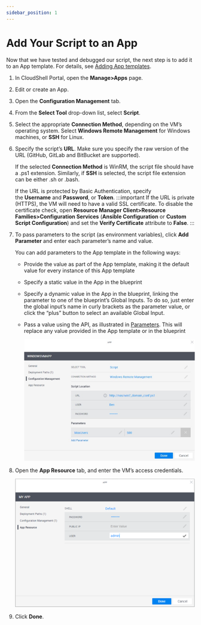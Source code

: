 ```yaml
---
sidebar_position: 1
---
```


# Add Your Script to an App

Now that we have tested and debugged our script, the next step is to add it to an App template. For details, see [Adding App templates](https://help.quali.com/Online%20Help/0.0/Portal/Content/CSP/MNG/Mng-Apps.htm#Adding).

1. In CloudShell Portal, open the **Manage>Apps** page.
    
2. Edit or create an App.
    
3. Open the **Configuration Management** tab.
    
4. From the **Select Tool** drop-down list, select **Script**.
    
5. Select the appropriate **Connection Method**, depending on the VM’s operating system. Select **Windows Remote Management** for Windows machines, or **SSH** for Linux.
    
6. Specify the script’s **URL**. Make sure you specify the raw version of the URL (GitHub, GitLab and BitBucket are supported).
    
    If the selected **Connection Method** is WinRM, the script file should have a .ps1 extension. Similarly, if **SSH** is selected, the script file extension can be either .sh or .bash.
    
    If the URL is protected by Basic Authentication, specify the **Username** and **Password**, or **Token**.
    :::important
    If the URL is private (HTTPS), the VM will need to have a valid SSL certificate. To disable the certificate check, open **Resource Manager Client>Resource Families>Configuration Services** (**Ansible Configuration** or **Custom Script Configuration**) and set the **Verify Certificate** attribute to **False**.
    :::
7. To pass parameters to the script (as environment variables), click **Add Parameter** and enter each parameter’s name and value.
    
    You can add parameters to the App template in the following ways:
    
    - Provide the value as part of the App template, making it the default value for every instance of this App template
        
    - Specify a static value in the App in the blueprint
        
    - Specify a dynamic value in the App in the blueprint, linking the parameter to one of the blueprint’s Global Inputs. To do so, just enter the global input’s name in curly brackets as the parameter value, or click the “plus” button to select an available Global Input.
        
    - Pass a value using the API, as illustrated in [Parameters](https://help.quali.com/Online%20Help/0.0/Portal/Content/DevGuide/Config-Mng/Custom-Scripts.htm#CustomScriptParams). This will replace any value provided in the App template or in the blueprint
        
        ![Discovery Dialog](/Images/Devguide-configuration-management/Config-manage-Adding-Your_4_624x444.png)
        

8. Open the **App Resource** tab, and enter the VM’s access credentials.
    
    ![Discovery Dialog](/Images/Devguide-configuration-management/Config-manage-Adding-Your_5_624x444.png)
    
9. Click **Done**.
